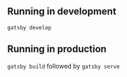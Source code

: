 ## Running in development
`gatsby develop`

## Running in production
`gatsby build` followed by `gatsby serve`
